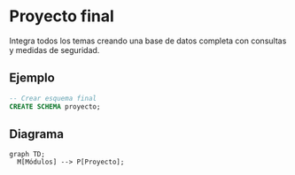 # Proyecto final

Integra todos los temas creando una base de datos completa con consultas y medidas de seguridad.

## Ejemplo
```sql
-- Crear esquema final
CREATE SCHEMA proyecto;
```

## Diagrama
```mermaid
graph TD;
  M[Módulos] --> P[Proyecto];
```
